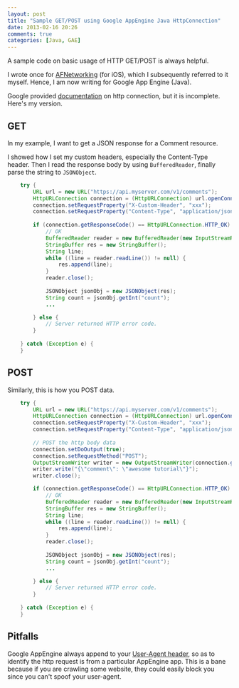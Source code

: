 ```yaml
---
layout: post
title: "Sample GET/POST using Google AppEngine Java HttpConnection"
date: 2013-02-16 20:26
comments: true
categories: [Java, GAE]
---
```


A sample code on basic usage of HTTP GET/POST is always helpful. 

I wrote once for [AFNetworking](http://samwize.com/2012/10/25/simple-get-post-afnetworking/) (for iOS), which I subsequently referred to it myself. Hence, I am now writing for Google App Engine (Java).

Google provided [documentation](https://developers.google.com/appengine/docs/java/urlfetch/usingjavanet) on http connection, but it is incomplete. Here's my version.

<!-- more -->

## GET ##

In my example, I want to get a JSON response for a Comment resource. 

I showed how I set my custom headers, especially the Content-Type header. Then I read the response body by using `BufferedReader`, finally parse the string to `JSONObject`.

```java
    try {
        URL url = new URL("https://api.myserver.com/v1/comments");
        HttpURLConnection connection = (HttpURLConnection) url.openConnection();
        connection.setRequestProperty("X-Custom-Header", "xxx");
        connection.setRequestProperty("Content-Type", "application/json");
        
        if (connection.getResponseCode() == HttpURLConnection.HTTP_OK) {
            // OK
            BufferedReader reader = new BufferedReader(new InputStreamReader(url.openStream()));
            StringBuffer res = new StringBuffer(); 
            String line;
            while ((line = reader.readLine()) != null) {
                res.append(line);
            }
            reader.close();
            
            JSONObject jsonObj = new JSONObject(res);
            String count = jsonObj.getInt("count");
            ...

        } else {
            // Server returned HTTP error code.
        }
        
    } catch (Exception e) {
    }
```

## POST ##

Similarly, this is how you POST data.

```java
    try {
        URL url = new URL("https://api.myserver.com/v1/comments");
        HttpURLConnection connection = (HttpURLConnection) url.openConnection();
        connection.setRequestProperty("X-Custom-Header", "xxx");
        connection.setRequestProperty("Content-Type", "application/json");
        
        // POST the http body data
        connection.setDoOutput(true);
        connection.setRequestMethod("POST");
        OutputStreamWriter writer = new OutputStreamWriter(connection.getOutputStream());
        writer.write("{\"comment\": \"awesome tutorial\"}");
        writer.close();

        if (connection.getResponseCode() == HttpURLConnection.HTTP_OK) {
            // OK
            BufferedReader reader = new BufferedReader(new InputStreamReader(url.openStream()));
            StringBuffer res = new StringBuffer(); 
            String line;
            while ((line = reader.readLine()) != null) {
                res.append(line);
            }
            reader.close();
            
            JSONObject jsonObj = new JSONObject(res);
            String count = jsonObj.getInt("count");
            ...

        } else {
            // Server returned HTTP error code.
        }
        
    } catch (Exception e) {
    }
```

## Pitfalls ##

Google AppEngine always append to your [User-Agent header](http://stackoverflow.com/questions/13226598/how-to-remove-the-google-app-engine-default-header-when-fetching-a-url), so as to identify the http request is from a particular AppEngine app. This is a bane because if you are crawling some website, they could easily block you since you can't spoof your user-agent.




